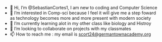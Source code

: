 - 👋 Hi, I’m @SebastianCortes1, I am new to coding and Computer Science
- 👀 I’m interested in Comp-sci because I feel it will give me a step foward as technology becomes more and more present with modern society 
- 🌱 I’m currently learning alot in my other class like biology and Histroy 
- 💞️ I’m looking to collaborate on projects with my classmates 
- 📫 How to reach me : my email is scort24@germantownacademy.org 

<!---
SebastianCortes1/SebastianCortes1 is a ✨ special ✨ repository because its `README.md` (this file) appears on your GitHub profile.
You can click the Preview link to take a look at your changes.
--->
